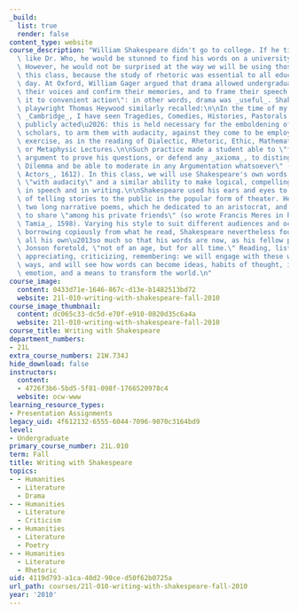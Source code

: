 ```yaml
---
_build:
  list: true
  render: false
content_type: website
course_description: "William Shakespeare didn't go to college. If he time-traveled\
  \ like Dr. Who, he would be stunned to find his words on a university syllabus.\
  \ However, he would not be surprised at the way we will be using those words in\
  \ this class, because the study of rhetoric was essential to all education in his\
  \ day. At Oxford, William Gager argued that drama allowed undergraduates \"to try\
  \ their voices and confirm their memories, and to frame their speech and conform\
  \ it to convenient action\": in other words, drama was _useful_. Shakespeare's fellow\
  \ playwright Thomas Heywood similarly recalled:\n\nIn the time of my residence in\
  \ _Cambridge_, I have seen Tragedies, Comedies, Histories, Pastorals and Shows,\
  \ publicly acted\u2026: this is held necessary for the emboldening of their Junior\
  \ scholars, to arm them with audacity, against they come to be employed in any public\
  \ exercise, as in the reading of Dialectic, Rhetoric, Ethic, Mathematic, the Physic,\
  \ or Metaphysic Lectures.\n\nSuch practice made a student able to \"frame a sufficient\
  \ argument to prove his questions, or defend any _axioma_, to distinguish of any\
  \ Dilemma and be able to moderate in any Argumentation whatsoever\" (_Apology for\
  \ Actors_, 1612). In this class, we will use Shakespeare's own words to arm _you_\
  \ \"with audacity\" and a similar ability to make logical, compelling arguments,\
  \ in speech and in writing.\n\nShakespeare used his ears and eyes to learn the craft\
  \ of telling stories to the public in the popular form of theater. He also published\
  \ two long narrative poems, which he dedicated to an aristocrat, and wrote sonnets\
  \ to share \"among his private friends\" (so wrote Francis Meres in his _Palladis\
  \ Tamia_, 1598). Varying his style to suit different audiences and occasions, and\
  \ borrowing copiously from what he read, Shakespeare nevertheless found a voice\
  \ all his own\u2013so much so that his words are now, as his fellow playwright Ben\
  \ Jonson foretold, \"not of an age, but for all time.\" Reading, listening, analyzing,\
  \ appreciating, criticizing, remembering: we will engage with these words in many\
  \ ways, and will see how words can become ideas, habits of thought, indicators of\
  \ emotion, and a means to transform the world.\n"
course_image:
  content: 0433d71e-1646-867c-d13e-b1482513bd72
  website: 21l-010-writing-with-shakespeare-fall-2010
course_image_thumbnail:
  content: dc065c33-dc5d-e70f-e910-0820d35c6a4a
  website: 21l-010-writing-with-shakespeare-fall-2010
course_title: Writing with Shakespeare
department_numbers:
- 21L
extra_course_numbers: 21W.734J
hide_download: false
instructors:
  content:
  - 4726f3b6-5bd5-5f81-098f-1766520978c4
  website: ocw-www
learning_resource_types:
- Presentation Assignments
legacy_uid: 4f612132-6555-6044-7096-9070c3164bd9
level:
- Undergraduate
primary_course_number: 21L.010
term: Fall
title: Writing with Shakespeare
topics:
- - Humanities
  - Literature
  - Drama
- - Humanities
  - Literature
  - Criticism
- - Humanities
  - Literature
  - Poetry
- - Humanities
  - Literature
  - Rhetoric
uid: 4119d793-a1ca-40d2-90ce-d50f62b0725a
url_path: courses/21l-010-writing-with-shakespeare-fall-2010
year: '2010'
---
```

